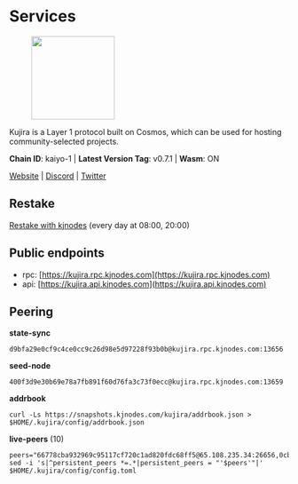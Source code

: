 # Services

<figure><img src="https://raw.githubusercontent.com/kj89/testnet_manuals/main/pingpub/logos/kujira.png" width="150" alt=""><figcaption></figcaption></figure>

Kujira is a Layer 1 protocol built on Cosmos, which can be used for  hosting community-selected projects.

**Chain ID**: kaiyo-1 | **Latest Version Tag**: v0.7.1 | **Wasm**: ON

[Website](https://kujira.app) | [Discord](https://discord.gg/teamkujira) | [Twitter](https://twitter.com/TeamKujira)

## Restake

[Restake with kjnodes](https://restake.app/kujira/kujiravaloper1tnuqj73jfn3724lqz34c27tuv80nv336sadqym) (every day at 08:00, 20:00)
## Public endpoints

* rpc: [https://kujira.rpc.kjnodes.com](https://kujira.rpc.kjnodes.com)
* api: [https://kujira.api.kjnodes.com](https://kujira.api.kjnodes.com)

## Peering

**state-sync**

```
d9bfa29e0cf9c4ce0cc9c26d98e5d97228f93b0b@kujira.rpc.kjnodes.com:13656
```

**seed-node**

```
400f3d9e30b69e78a7fb891f60d76fa3c73f0ecc@kujira.rpc.kjnodes.com:13659
```

**addrbook**
```
curl -Ls https://snapshots.kjnodes.com/kujira/addrbook.json > $HOME/.kujira/config/addrbook.json
```

**live-peers** (10)
```
peers="66778cba932969c95117cf720c1ad820fdc68ff5@65.108.235.34:26656,0cb9d54761ca14006daad4442378f2a1335de6ad@65.21.121.118:26656,6f3129d01218b939511cccf7e0318bfe872d97c4@65.109.33.181:26656,c4737bc4c7705c4bd94ab23d0089bdb1136573ce@159.89.101.239:26020,d7c5f6099886bc3b770cdc4cdc16e69d17dc9442@185.249.227.231:28656,ed71d6328a0228cd2eac7d71451509813c660b5d@116.202.164.206:26656,413bd0410b649de5070b2fe8356cad356459dc37@65.108.235.165:26656,bd1ec9985e9f3a1fbfbd7be5fa4c926a61cbd403@34.70.228.207:26656,bed81e8d4243382da745f3e33c1a0d749bfe7ade@185.217.127.128:26656,d9bfa29e0cf9c4ce0cc9c26d98e5d97228f93b0b@65.109.88.38:13656"
sed -i 's|^persistent_peers *=.*|persistent_peers = "'$peers'"|' $HOME/.kujira/config/config.toml
```
